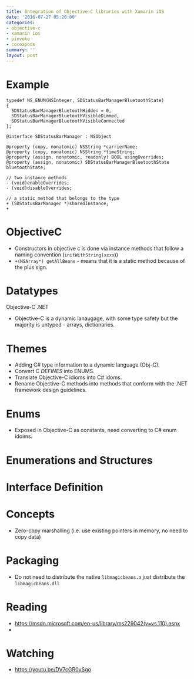 ```yaml
---
title: Integration of Objective-C libraries with Xamarin iOS
date: '2016-07-27 05:20:00'
categories:
- objective-c
- xamarin ios
- pinvoke
- cocoapods
summary: ''
layout: post
---
```

# Example

```objc
typedef NS_ENUM(NSInteger, SDStatusBarManagerBluetoothState)
{
  SDStatusBarManagerBluetoothHidden = 0,
  SDStatusBarManagerBluetoothVisibleDimmed,
  SDStatusBarManagerBluetoothVisibleConnected
};

@interface SDStatusBarManager : NSObject

@property (copy, nonatomic) NSString *carrierName;
@property (copy, nonatomic) NSString *timeString;
@property (assign, nonatomic, readonly) BOOL usingOverrides;
@property (assign, nonatomic) SDStatusBarManagerBluetoothState bluetoothState;

// two instance methods
- (void)enableOverrides;
- (void)disableOverrides;

// a static method that belongs to the type
+ (SDStatusBarManager *)sharedInstance;
+
```



# ObjectiveC
 - Constructors in objective c is done via instance methods that follow a naming convention (`initWithString(xxxx`))
 - `+(NSArray*) getAllBeans` - means that it is a static method because of the plus sign.

# Datatypes
Objective-C
.NET

* Objective-C is a dynamic lanaugage, with some type safety but the majority is untyped - arrays, dictionaries.

# Themes
* Adding C# type information to a dynamic language (Obj-C).
* Convert C _DEFINES_ into ENUMS.
* Translate Objective-C idioms into C# idoms.
* Rename Objective-C methods into methods that conform with the .NET framework design guidelines.

# Enums
* Exposed in Objective-C as constants, need converting to C# enum idoims.


# Enumerations and Structures

# Interface Definition

# Concepts
* Zero-copy marshalling (i.e. use existing pointers in memory, no need to copy data)

# Packaging
* Do not need to distribute the native `libmagicbeans.a` just distribute the `libmagicbeans.dll`

# Reading
* https://msdn.microsoft.com/en-us/library/ms229042(v=vs.110).aspx
* 
# Watching
* https://youtu.be/DV7cGR0ySgo